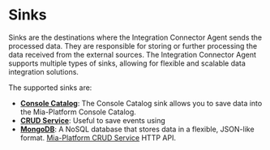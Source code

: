 # Sinks

Sinks are the destinations where the Integration Connector Agent sends the processed data.
They are responsible for storing or further processing the data received from the external sources.
The Integration Connector Agent supports multiple types of sinks, allowing for flexible and scalable data integration solutions.

The supported sinks are:

- [**Console Catalog**](15_console-catalog.md): The Console Catalog sink allows you to save data into the Mia-Platform Console Catalog.
- [**CRUD Service**](30_crudservice.md): Useful to save events using
- [**MongoDB**](20_mongodb.md): A NoSQL database that stores data in a flexible, JSON-like format.
  [Mia-Platform CRUD Service](https://docs.mia-platform.eu/docs/runtime_suite/crud-service/overview_and_usage) HTTP API.
